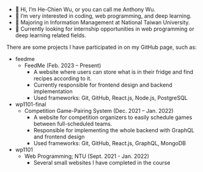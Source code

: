 - 👋 Hi, I’m He-Chien Wu, or you can call me Anthony Wu.
- 💞️ I’m very interested in coding, web programming, and deep learning.
- 🌱 Majoring in Information Management at National Taiwan University.
- 👀 Currently looking for internship opportunities in web programming or deep learning related fields.


There are some projects I have participated in on my GitHub page, such as:
- feedme
  - FeedMe (Feb. 2023 – Present)
    - A website where users can store what is in their fridge and find recipes according to it.
    - Currently responsible for frontend design and backend implementation
    - Used frameworks: Git, GitHub, React.js, Node.js, PostgreSQL
- wp1101-final
  - Competition Game-Pairing System (Dec. 2021 – Jan. 2022)
    - A website for competition organizers to easily schedule games between full-scheduled teams.
    - Responsible for implementing the whole backend with GraphQL and frontend design
    - Used frameworks: Git, GitHub, React.js, GraphQL, MongoDB
- wp1101
  - Web Programming; NTU (Sept. 2021 - Jan. 2022)
    - Several small websites I have completed in the course

<!---
AnthonyWu1121/AnthonyWu1121 is a ✨ special ✨ repository because its `README.md` (this file) appears on your GitHub profile.
You can click the Preview link to take a look at your changes.
--->
